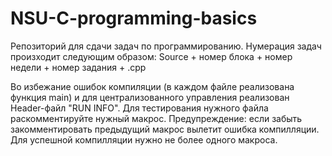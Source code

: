 # NSU-C-programming-basics
Репозиторий для сдачи задач по программированию.
Нумерация задач произходит следующим образом: Source + номер блока + номер недели + номер задания + .cpp

Во избежание ошибок компиляции (в каждом файле реализована функция main) и для централизованного управления реализован Header-файл "RUN INFO". 
Для тестирования нужного файла раскомментируйте нужный макрос.
Предупреждение: если забыть закомментировать предыдущий макрос вылетит ошибка компилляции. Для успешной компилляции нужно не более одного макроса. 

